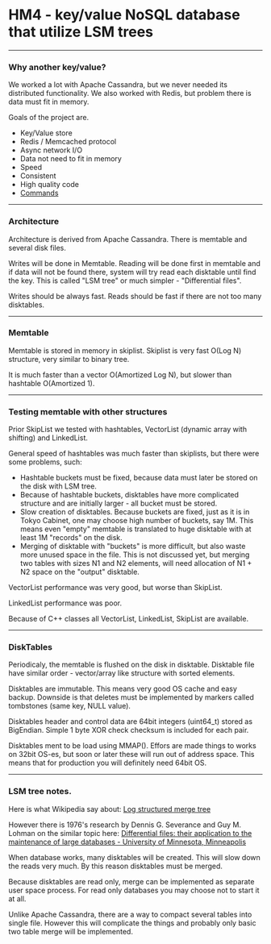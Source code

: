 HM4 - key/value NoSQL database that utilize LSM trees
=====================================================

---
### Why another key/value?

We worked a lot with Apache Cassandra, but we never needed its distributed functionality.
We also worked with Redis, but problem there is data must fit in memory.

Goals of the project are.

-   Key/Value store
-   Redis / Memcached protocol
-   Async network I/O
-   Data not need to fit in memory
-   Speed
-   Consistent
-   High quality code
-   [Commands]

---
### Architecture

Architecture is derived from Apache Cassandra. There is memtable and several disk files.

Writes will be done in Memtable.
Reading will be done first in memtable and if data will not be found there, system will try read each disktable until find the key.
This is called "LSM tree" or much simpler - "Differential files".

Writes should be always fast. Reads should be fast if there are not too many disktables.

---
### Memtable

Memtable is stored in memory in skiplist. Skiplist is very fast O(Log N) structure, very similar to binary tree.

It is much faster than a vector O(Amortized Log N), but slower than hashtable O(Amortized 1).

---
### Testing memtable with other structures

Prior SkipList we tested with hashtables, VectorList (dynamic array with shifting) and LinkedList.

General speed of hashtables was much faster than skiplists, but there were some problems, such:

-   Hashtable buckets must be fixed, because data must later be stored on the disk with LSM tree.
-   Because of hashtable buckets, disktables have more complicated structure and are initially larger - all bucket must be stored.
-   Slow creation of disktables.
    Because buckets are fixed, just as it is in Tokyo Cabinet, one may choose high number of buckets, say 1M.
    This means even "empty" memtable is translated to huge disktable with at least 1M "records" on the disk.
-   Merging of disktable with "buckets" is more difficult, but also waste more unused space in the file.
    This is not discussed yet, but merging two tables with sizes N1 and N2 elements, will need allocation of N1 + N2 space on the "output" disktable.

VectorList performance was very good, but worse than SkipList.

LinkedList performance was poor.

Because of C++ classes all VectorList, LinkedList, SkipList are available.

---
### DiskTables

Periodicaly, the memtable is flushed on the disk in disktable.
Disktable file have similar order - vector/array like structure with sorted elements.

Disktables are immutable. This means very good OS cache and easy backup.
Downside is that deletes must be implemented by markers called tombstones (same key, NULL value).

Disktables header and control data are 64bit integers (uint64_t) stored as BigEndian.
Simple 1 byte XOR check checksum is included for each pair.

Disktables ment to be load using MMAP().
Effors are made things to works on 32bit OS-es, but soon or later these will run out of address space.
This means that for production you will definitely need 64bit OS.

---
### LSM tree notes.

Here is what Wikipedia say about:
[Log structured merge tree]

However there is 1976's research by Dennis G. Severance and Guy M. Lohman on the similar topic here:
[Differential files: their application to the maintenance of large databases - University of Minnesota, Minneapolis]

When database works, many disktables will be created.
This will slow down the reads very much.
By this reason disktables must be merged.

Because disktables are read only, merge can be implemented as separate user space process.
For read only databases you may choose not to start it at all.

Unlike Apache Cassandra, there are a way to compact several tables into single file.
However this will complicate the things and probably only basic two table merge will be implemented.



[Log structured merge tree]: http://en.wikipedia.org/wiki/Log-structured_merge-tree
[Differential files: their application to the maintenance of large databases - University of Minnesota, Minneapolis]: http://www-users.cs.umn.edu/~he/diff/p256-severance.pdf
[Commands]: commands.md
